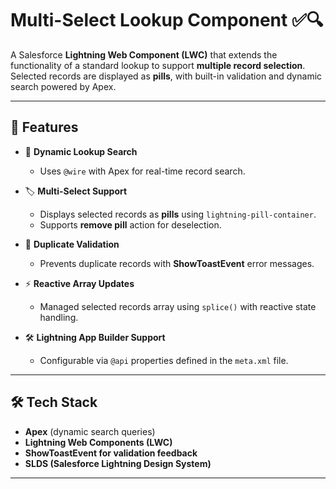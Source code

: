 # Multi-Select Lookup Component ✅🔍  

A Salesforce **Lightning Web Component (LWC)** that extends the functionality of a standard lookup to support **multiple record selection**. Selected records are displayed as **pills**, with built-in validation and dynamic search powered by Apex.  

---

## 🚀 Features  

- 🔄 **Dynamic Lookup Search**  
  - Uses `@wire` with Apex for real-time record search.  

- 🏷️ **Multi-Select Support**  
  - Displays selected records as **pills** using `lightning-pill-container`.  
  - Supports **remove pill** action for deselection.  

- 🚫 **Duplicate Validation**  
  - Prevents duplicate records with **ShowToastEvent** error messages.  

- ⚡ **Reactive Array Updates**  
  - Managed selected records array using `splice()` with reactive state handling.  

- 🛠️ **Lightning App Builder Support**  
  - Configurable via `@api` properties defined in the `meta.xml` file.  

---

## 🛠️ Tech Stack  

- **Apex** (dynamic search queries)  
- **Lightning Web Components (LWC)**  
- **ShowToastEvent for validation feedback**  
- **SLDS (Salesforce Lightning Design System)**  

---
